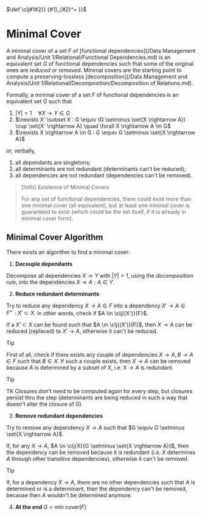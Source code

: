 $\def \clj#1#2{{ {#1}_{#2}^+ }}$

# Minimal Cover

A minimal cover of a set $F$ of [functional dependencies](/Data Management and Analysis/Unit 1/Relational/Functional Dependencies.md) is an equivalent set $G$ of functional dependencies such that some of the original ones are *reduced* or *removed*. Minimal covers are the starting point to compute a preserving-lossless [decomposition](/Data Management and Analysis/Unit 1/Relational/Decomposition/Decomposition of Relations.md).

Formally, a minimal cover of a set $F$ of functional dependencies is an equivalent set $G$ such that

1. $|Y| = 1 \quad \forall X \rightarrow Y \in G$
2. $\nexists X' \subset X : G \equiv (G \setminus \set{X \rightarrow A}) \cup \set{X' \rightarrow A} \quad \forall X \rightarrow A \in G$
3. $\nexists X \rightarrow A \in G : G \equiv G \setminus \set{X \rightarrow A}$

or, verbally,

1. all dependants are singletons;
2. all determinants are not redundant (determinants can't be reduced);
3. all dependencies are not redundant (dependencies can't be removed).

> [!info] Existence of Minimal Covers
> 
> For any set of functional dependencies, there could exist more than one minimal cover (all equivalent), but at least one minimal cover is guaranteed to exist (which could be the set itself, if it is already in minimal cover form).

## Minimal Cover Algorithm

There exists an algorithm to find a minimal cover:

1. **Decouple dependants**

Decompose all dependencies $X \rightarrow Y$ with $|Y| > 1$, using the *decomposition rule*, into the dependencies $X \rightarrow A : A \in Y$.

2. **Reduce redundant determinants**

Try to reduce any dependency $X \rightarrow A \in F$ into a dependency $X' \rightarrow A \in F^+: X' \subset X$. In other words, check if $A \in \clj{(X')}{F}$.

If a $X' \subset X$ can be found such that $A \in \clj{(X')}{F}$, then $X \rightarrow A$ can be reduced (replaced) to $X' \rightarrow A$, otherwise it can't be reduced.

> [!tip]
> 
> First of all, check if there exists any couple of dependencies $X \rightarrow A, B \rightarrow A \in F$ such that $B \in X$. If such a couple exists, then $X \rightarrow A$ can be removed because $A$ is determined by a subset of $X$, i.e. $X \rightarrow A$ is redundant.

> [!tip]
> 
> TK Closures don't need to be computed again for every step, but closures persist thru the step (determinants are being reduced in such a way that doesn't alter the closure of $G$)

3. **Remove redundant dependencies**

Try to remove any dependency $X \rightarrow A$ such that $G \equiv G \setminus \set{X \rightarrow A}$.

If, for any $X \rightarrow A$, $A \in \clj{X}{G \setminus \set{X \rightarrow A}}$, then the dependency can be removed because it is redundant (i.e. $X$ determines $A$ through other transitive dependencies), otherwise it can't be removed.

> [!tip]
> 
> If, for a dependency $X \rightarrow A$, there are no other dependencies such that $A$ is determined or is a determinant, then the dependency can't be removed, because then $A$ wouldn't be determined anymore.

4. **At the end** $G = \text{min cover(} F \text{)}$
